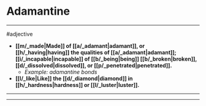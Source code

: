 # Adamantine
---
#adjective
- **[[m/_made|Made]] of [[a/_adamant|adamant]], or [[h/_having|having]] the qualities of [[a/_adamant|adamant]]; [[i/_incapable|incapable]] of [[b/_being|being]] [[b/_broken|broken]], [[d/_dissolved|dissolved]], or [[p/_penetrated|penetrated]].**
	- _Example: adamantine bonds_
- **[[l/_like|Like]] the [[d/_diamond|diamond]] in [[h/_hardness|hardness]] or [[l/_luster|luster]].**
---
---
